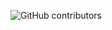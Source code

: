 ![GitHub contributors](https://img.shields.io/github/contributors/kariBifs/capston?color=blue&label=contributors)


